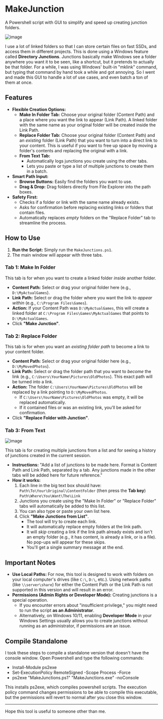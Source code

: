 # MakeJunction
A Powershell script with GUI to simplify and speed up creating junction folders.

![image](https://github.com/user-attachments/assets/f1ae8519-8b1a-4340-bdc4-429296b54868)

I use a lot of linked folders so that I can store certain files on fast SSDs, and access them in different projects. This is done using a Windows feature called **Directory Junctions**. Junctions basically make Windows see a folder anywhere you want it to be seen, like a shortcut, but it pretends to actually be that folder. For a while, I was using Windows' built-in "mklink" command, but typing that command by hand took a while and got annoying. So I went and made this GUI to handle a lot of use cases, and even batch a ton of them at once.

## Features

* **Flexible Creation Options:**
    * **Make In Folder Tab:** Choose your original folder (Content Path) and a place where you want the link to appear (Link Path). A linked folder with the same name as your original folder will be created inside the Link Path.
    * **Replace Folder Tab:** Choose your original folder (Content Path) and an *existing* folder (Link Path) that you want to turn into a direct link to your content. This is useful if you want to free up space by moving a folder's contents and replacing the original with a link.
    * **From Text Tab:**
        * Automatically logs junctions you create using the other tabs.
        * Lets you paste or type a list of multiple junctions to create them in a batch.
* **Smart Path Input:**
    * **Browse Buttons:** Easily find the folders you want to use.
    * **Drag & Drop:** Drag folders directly from File Explorer into the path boxes.
* **Safety First:**
    * Checks if a folder or link with the same name already exists.
    * Asks for confirmation before replacing existing links or folders that contain files.
    * Automatically replaces *empty* folders on the "Replace Folder" tab to streamline the process.

## How to Use

1.  **Run the Script:** Simply run the `MakeJunctions.ps1`.
2.  The main window will appear with three tabs.

### Tab 1: Make In Folder

This tab is for when you want to create a linked folder *inside* another folder.

* **Content Path:** Select or drag your original folder here (e.g., `D:\MyActualGames`).
* **Link Path:** Select or drag the folder where you want the link to *appear within* (e.g., `C:\Program Files\Games`).
* **Action:** If your Content Path was `D:\MyActualGames`, this will create a linked folder at `C:\Program Files\Games\MyActualGames` that points to `D:\MyActualGames`.
* Click **"Make Junction"**.

### Tab 2: Replace Folder

This tab is for when you want an *existing folder path* to become a link to your content folder.

* **Content Path:** Select or drag your original folder here (e.g., `D:\MyMovedPhotos`).
* **Link Path:** Select or drag the folder path that you want to *become* the link (e.g., `C:\Users\YourName\Pictures\OldPhotos`). This exact path will be turned into a link.
* **Action:** The folder `C:\Users\YourName\Pictures\OldPhotos` will be replaced by a link pointing to `D:\MyMovedPhotos`.
    * If `C:\Users\YourName\Pictures\OldPhotos` was empty, it will be replaced automatically.
    * If it contained files or was an existing link, you'll be asked for confirmation.
* Click **"Replace Folder with Junction"**.

### Tab 3: From Text

![image](https://github.com/user-attachments/assets/7fd6d223-4fd4-4656-ab98-53749f16e4a7)

This tab is for creating multiple junctions from a list and for seeing a history of junctions created in the current session.

* **Instructions:** "Add a list of junctions to be made here. Format is Content Path and Link Path, separated by a tab. Any junctions made in the other tabs will be added here for future reference."
* **How it works:**
    1.  Each line in the big text box should have:
        `Path\To\Your\Original\ContentFolder` (then press the **Tab key**) `Path\Where\You\Want\The\Link`
    2.  Junctions you create using the "Make In Folder" or "Replace Folder" tabs will automatically be added to this list.
    3.  You can also type or paste your own list here.
    4.  Click **"Make Junctions from List"**.
        * The tool will try to create each link.
        * It will automatically replace empty folders at the link path.
        * It will *skip* creating a link if the link path already exists and isn't an empty folder (e.g., it has content, is already a link, or is a file). No pop-ups will appear for these skips.
        * You'll get a single summary message at the end.

## Important Notes

* **Use Local Paths:** For now, this tool is designed to work with folders on your local computer's drives (like `C:\`, `D:\`, etc.). Using network paths (like `\\server\share`) for either the Content Path or the Link Path is not supported in this version and will result in an error.
* **Permissions (Admin Rights or Developer Mode):** Creating junctions is a special operation.
    * If you encounter errors about "insufficient privilege," you might need to run the script **as an Administrator**.
    * Alternatively, on Windows 10/11, enabling **Developer Mode** in your Windows Settings usually allows you to create junctions without running as an administrator, if permissions are an issue.

## Compile Standalone

I took these steps to compile a standalone version that doesn't have the console window. Open Powershell and type the following commands:

* Install-Module ps2exe
* Set-ExecutionPolicy RemoteSigned -Scope Process -Force
* ps2exe "MakeJunctions.ps1" "MakeJunctions.exe" -noConsole

This installs ps2exe, which compiles powershell scripts. The execution policy command changes permissions to be able to compile this executable, but the permissions will revert to normal after you close this window.

---

Hope this tool is useful to someone other than me.
